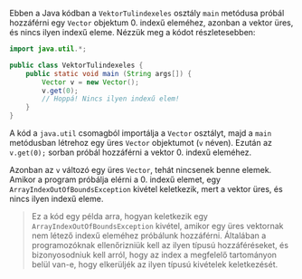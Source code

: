 Ebben a Java kódban a `VektorTulindexeles` osztály `main` metódusa próbál hozzáférni egy `Vector` objektum 0. indexű eleméhez, azonban a vektor üres, és nincs ilyen indexű eleme. Nézzük meg a kódot részletesebben:

```java
import java.util.*;

public class VektorTulindexeles {
    public static void main (String args[]) {
        Vector v = new Vector();
        v.get(0);
        // Hoppá! Nincs ilyen indexű elem!
    }
}
```

A kód a `java.util` csomagból importálja a `Vector` osztályt, majd a `main` metódusban létrehoz egy üres `Vector` objektumot (`v` néven). Ezután az `v.get(0);` sorban próbál hozzáférni a vektor 0. indexű eleméhez.

Azonban az `v` változó egy üres `Vector`, tehát nincsenek benne elemek. Amikor a program próbálja elérni a 0. indexű elemet, egy `ArrayIndexOutOfBoundsException` kivétel keletkezik, mert a vektor üres, és nincs ilyen indexű eleme.

> Ez a kód egy példa arra, hogyan keletkezik egy `ArrayIndexOutOfBoundsException` kivétel, amikor egy üres vektornak nem létező indexű eleméhez próbálunk hozzáférni. Általában a programozóknak ellenőrizniük kell az ilyen típusú hozzáféréseket, és bizonyosodniuk kell arról, hogy az index a megfelelő tartományon belül van-e, hogy elkerüljék az ilyen típusú kivételek keletkezését.
